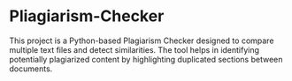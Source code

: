 # Pliagiarism-Checker
This project is a Python-based Plagiarism Checker designed to compare multiple text files and detect similarities. The tool helps in identifying potentially plagiarized content by highlighting duplicated sections between documents. 
